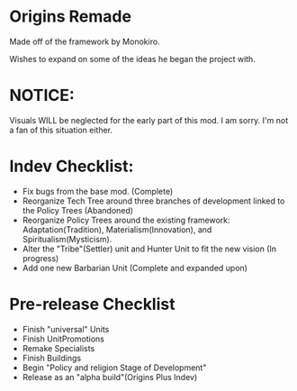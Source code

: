 # Origins Remade
Made off of the framework by Monokiro. 

Wishes to expand on some of the ideas he began the project with.

# NOTICE:
Visuals WILL be neglected for the early part of this mod. I am sorry. I'm not a fan of this situation either.

# Indev Checklist:
 - Fix bugs from the base mod. (Complete)
 - Reorganize Tech Tree around three branches of development linked to the Policy Trees (Abandoned)
 - Reorganize Policy Trees around the existing framework: Adaptation(Tradition), Materialism(Innovation), and Spiritualism(Mysticism).
 - Alter the "Tribe"(Settler) unit and Hunter Unit to fit the new vision (In progress)
 - Add one new Barbarian Unit (Complete and expanded upon)


# Pre-release Checklist
 - Finish "universal" Units
 - Finish UnitPromotions
 - Remake Specialists
 - Finish Buildings
 - Begin "Policy and religion Stage of Development"
 - Release as an "alpha build"(Origins Plus Indev)
